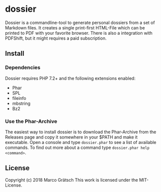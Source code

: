 # dossier

Dossier is a commandline-tool to generate personal dossiers from a set of Markdown files. It creates a single print-first HTML-File which can be printed to PDF with your favorite browser. There is also a integration with PDFShift, but it might requires a paid subscription.


## Install

### Dependencies

Dossier requires PHP 7.2+ and the following extensions enabled:

* Phar
* SPL
* fileinfo
* mbstring
* Bz2

### Use the Phar-Archive

The easiest way to install dossier is to download the Phar-Archive from the Releases page and copy it somewhere in your $PATH and make it executable. Open a console and type `dossier.phar` to see a list of available commands. To find out more about a command type `dossier.phar help <command>`.


## License

Copyright (c) 2018 Marco Grätsch
This work is licensed under the MIT-License.


